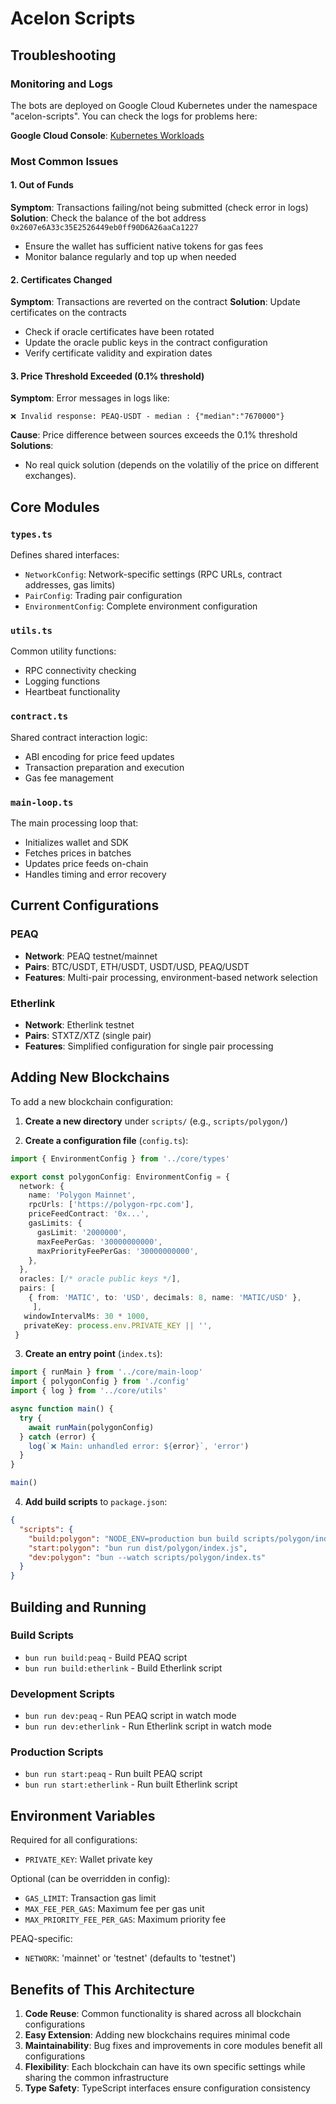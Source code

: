 # Acelon Scripts

## Troubleshooting

### Monitoring and Logs

The bots are deployed on Google Cloud Kubernetes under the namespace "acelon-scripts". You can check the logs for problems here:

**Google Cloud Console**: [Kubernetes Workloads](https://console.cloud.google.com/kubernetes/workload/overview?inv=1&invt=Ab13Ew&project=papers-kubernetes&pageState=(%22savedViews%22:(%22n%22:%5B%22acelon-scripts%22,%22peaq-scripts%22%5D)))

### Most Common Issues

#### 1. Out of Funds
**Symptom**: Transactions failing/not being submitted (check error in logs)
**Solution**: Check the balance of the bot address `0x2607e6A33c35E2526449eb0ff90D6A26aaCa1227`
- Ensure the wallet has sufficient native tokens for gas fees
- Monitor balance regularly and top up when needed

#### 2. Certificates Changed
**Symptom**: Transactions are reverted on the contract
**Solution**: Update certificates on the contracts
- Check if oracle certificates have been rotated
- Update the oracle public keys in the contract configuration
- Verify certificate validity and expiration dates

#### 3. Price Threshold Exceeded (0.1% threshold)
**Symptom**: Error messages in logs like:
```
❌ Invalid response: PEAQ-USDT - median : {"median":"7670000"}
```
**Cause**: Price difference between sources exceeds the 0.1% threshold
**Solutions**:
- No real quick solution (depends on the volatiliy of the price on different exchanges).

## Core Modules

### `types.ts`
Defines shared interfaces:
- `NetworkConfig`: Network-specific settings (RPC URLs, contract addresses, gas limits)
- `PairConfig`: Trading pair configuration
- `EnvironmentConfig`: Complete environment configuration

### `utils.ts`
Common utility functions:
- RPC connectivity checking
- Logging functions
- Heartbeat functionality

### `contract.ts`
Shared contract interaction logic:
- ABI encoding for price feed updates
- Transaction preparation and execution
- Gas fee management

### `main-loop.ts`
The main processing loop that:
- Initializes wallet and SDK
- Fetches prices in batches
- Updates price feeds on-chain
- Handles timing and error recovery

## Current Configurations

### PEAQ
- **Network**: PEAQ testnet/mainnet
- **Pairs**: BTC/USDT, ETH/USDT, USDT/USD, PEAQ/USDT
- **Features**: Multi-pair processing, environment-based network selection

### Etherlink
- **Network**: Etherlink testnet
- **Pairs**: STXTZ/XTZ (single pair)
- **Features**: Simplified configuration for single pair processing

## Adding New Blockchains

To add a new blockchain configuration:

1. **Create a new directory** under `scripts/` (e.g., `scripts/polygon/`)

2. **Create a configuration file** (`config.ts`):
```typescript
import { EnvironmentConfig } from '../core/types'

export const polygonConfig: EnvironmentConfig = {
  network: {
    name: 'Polygon Mainnet',
    rpcUrls: ['https://polygon-rpc.com'],
    priceFeedContract: '0x...',
    gasLimits: {
      gasLimit: '2000000',
      maxFeePerGas: '30000000000',
      maxPriorityFeePerGas: '30000000000',
    },
  },
  oracles: [/* oracle public keys */],
  pairs: [
    { from: 'MATIC', to: 'USD', decimals: 8, name: 'MATIC/USD' },
     ],
   windowIntervalMs: 30 * 1000,
   privateKey: process.env.PRIVATE_KEY || '',
 }
```

3. **Create an entry point** (`index.ts`):
```typescript
import { runMain } from '../core/main-loop'
import { polygonConfig } from './config'
import { log } from '../core/utils'

async function main() {
  try {
    await runMain(polygonConfig)
  } catch (error) {
    log(`❌ Main: unhandled error: ${error}`, 'error')
  }
}

main()
```

4. **Add build scripts** to `package.json`:
```json
{
  "scripts": {
    "build:polygon": "NODE_ENV=production bun build scripts/polygon/index.ts --outdir dist/polygon --target node --minify --format cjs",
    "start:polygon": "bun run dist/polygon/index.js",
    "dev:polygon": "bun --watch scripts/polygon/index.ts"
  }
}
```

## Building and Running

### Build Scripts
- `bun run build:peaq` - Build PEAQ script
- `bun run build:etherlink` - Build Etherlink script

### Development Scripts
- `bun run dev:peaq` - Run PEAQ script in watch mode
- `bun run dev:etherlink` - Run Etherlink script in watch mode

### Production Scripts
- `bun run start:peaq` - Run built PEAQ script
- `bun run start:etherlink` - Run built Etherlink script

## Environment Variables

Required for all configurations:
- `PRIVATE_KEY`: Wallet private key

Optional (can be overridden in config):
- `GAS_LIMIT`: Transaction gas limit
- `MAX_FEE_PER_GAS`: Maximum fee per gas unit
- `MAX_PRIORITY_FEE_PER_GAS`: Maximum priority fee

PEAQ-specific:
- `NETWORK`: 'mainnet' or 'testnet' (defaults to 'testnet')

## Benefits of This Architecture

1. **Code Reuse**: Common functionality is shared across all blockchain configurations
2. **Easy Extension**: Adding new blockchains requires minimal code
3. **Maintainability**: Bug fixes and improvements in core modules benefit all configurations
4. **Flexibility**: Each blockchain can have its own specific settings while sharing the common infrastructure
5. **Type Safety**: TypeScript interfaces ensure configuration consistency